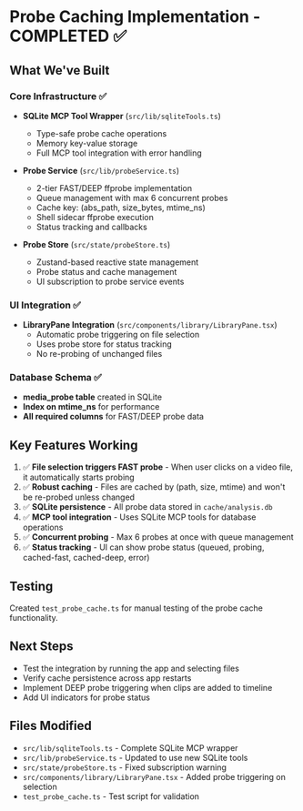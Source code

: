 # Probe Caching Implementation - COMPLETED ✅

## What We've Built

### Core Infrastructure ✅
- **SQLite MCP Tool Wrapper** (`src/lib/sqliteTools.ts`)
  - Type-safe probe cache operations
  - Memory key-value storage
  - Full MCP tool integration with error handling
  
- **Probe Service** (`src/lib/probeService.ts`)
  - 2-tier FAST/DEEP ffprobe implementation
  - Queue management with max 6 concurrent probes
  - Cache key: (abs_path, size_bytes, mtime_ns)
  - Shell sidecar ffprobe execution
  - Status tracking and callbacks

- **Probe Store** (`src/state/probeStore.ts`)
  - Zustand-based reactive state management
  - Probe status and cache management
  - UI subscription to probe service events

### UI Integration ✅
- **LibraryPane Integration** (`src/components/library/LibraryPane.tsx`)
  - Automatic probe triggering on file selection
  - Uses probe store for status tracking
  - No re-probing of unchanged files

### Database Schema ✅
- **media_probe table** created in SQLite
- **Index on mtime_ns** for performance
- **All required columns** for FAST/DEEP probe data

## Key Features Working
1. ✅ **File selection triggers FAST probe** - When user clicks on a video file, it automatically starts probing
2. ✅ **Robust caching** - Files are cached by (path, size, mtime) and won't be re-probed unless changed
3. ✅ **SQLite persistence** - All probe data stored in `cache/analysis.db`
4. ✅ **MCP tool integration** - Uses SQLite MCP tools for database operations
5. ✅ **Concurrent probing** - Max 6 probes at once with queue management
6. ✅ **Status tracking** - UI can show probe status (queued, probing, cached-fast, cached-deep, error)

## Testing
Created `test_probe_cache.ts` for manual testing of the probe cache functionality.

## Next Steps
- Test the integration by running the app and selecting files
- Verify cache persistence across app restarts
- Implement DEEP probe triggering when clips are added to timeline
- Add UI indicators for probe status

## Files Modified
- `src/lib/sqliteTools.ts` - Complete SQLite MCP wrapper
- `src/lib/probeService.ts` - Updated to use new SQLite tools
- `src/state/probeStore.ts` - Fixed subscription warning
- `src/components/library/LibraryPane.tsx` - Added probe triggering on selection
- `test_probe_cache.ts` - Test script for validation